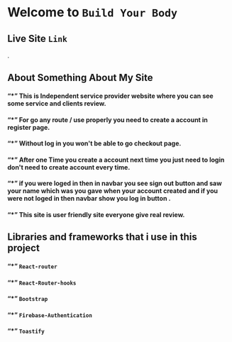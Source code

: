 # Welcome to `Build Your Body`

## Live Site `Link`

[]().

## About Something About My Site
 #### “*” This is Independent service provider website where you can see some service and clients review.
 #### “*” For go any route / use properly you need to create a account in register page.
  #### “*” Without log in you won't be able to go checkout page.
 #### “*” After one Time you create a account next time you just need to login don't need to create account every time.
 #### “*” if you were loged in then in navbar you see sign out button and saw your name which was you gave when your account created and if you were not loged in then navbar show you log in button .
 #### “*” This site is user friendly site everyone give real review.

 ## Libraries and  frameworks that i use in this project 
 #### “*” `React-router` 
 #### “*” `React-Router-hooks` 
 #### “*” `Bootstrap` 
 #### “*” `Firebase-Authentication`
 #### “*” `Toastify`